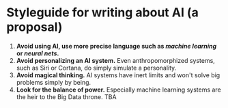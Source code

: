 # Styleguide for writing about AI (a proposal)

1. **Avoid using AI, use more precise language such as _machine learning_ or _neural nets_.**
2. **Avoid personalizing an AI system.** Even anthropomorphized systems, such as Siri or Cortana, do simply simulate a personality.
3. **Avoid magical thinking.** AI systems have inert limits and won't solve big problems simply by being.
4. **Look for the balance of power.** Especially machine learning systems are the heir to the Big Data throne. TBA
